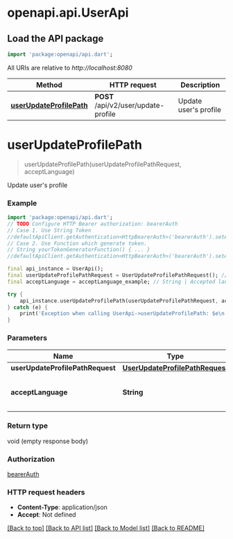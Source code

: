 # openapi.api.UserApi

## Load the API package
```dart
import 'package:openapi/api.dart';
```

All URIs are relative to *http://localhost:8080*

Method | HTTP request | Description
------------- | ------------- | -------------
[**userUpdateProfilePath**](UserApi.md#userupdateprofilepath) | **POST** /api/v2/user/update-profile | Update user's profile


# **userUpdateProfilePath**
> userUpdateProfilePath(userUpdateProfilePathRequest, acceptLanguage)

Update user's profile

### Example
```dart
import 'package:openapi/api.dart';
// TODO Configure HTTP Bearer authorization: bearerAuth
// Case 1. Use String Token
//defaultApiClient.getAuthentication<HttpBearerAuth>('bearerAuth').setAccessToken('YOUR_ACCESS_TOKEN');
// Case 2. Use Function which generate token.
// String yourTokenGeneratorFunction() { ... }
//defaultApiClient.getAuthentication<HttpBearerAuth>('bearerAuth').setAccessToken(yourTokenGeneratorFunction);

final api_instance = UserApi();
final userUpdateProfilePathRequest = UserUpdateProfilePathRequest(); // UserUpdateProfilePathRequest | 
final acceptLanguage = acceptLanguage_example; // String | Accepted language from client side

try {
    api_instance.userUpdateProfilePath(userUpdateProfilePathRequest, acceptLanguage);
} catch (e) {
    print('Exception when calling UserApi->userUpdateProfilePath: $e\n');
}
```

### Parameters

Name | Type | Description  | Notes
------------- | ------------- | ------------- | -------------
 **userUpdateProfilePathRequest** | [**UserUpdateProfilePathRequest**](UserUpdateProfilePathRequest.md)|  | 
 **acceptLanguage** | **String**| Accepted language from client side | [optional] 

### Return type

void (empty response body)

### Authorization

[bearerAuth](../README.md#bearerAuth)

### HTTP request headers

 - **Content-Type**: application/json
 - **Accept**: Not defined

[[Back to top]](#) [[Back to API list]](../README.md#documentation-for-api-endpoints) [[Back to Model list]](../README.md#documentation-for-models) [[Back to README]](../README.md)

